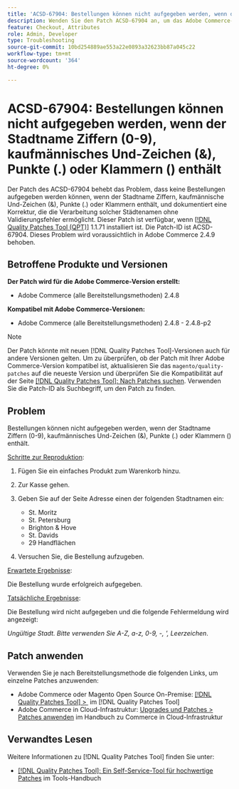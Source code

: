 ```yaml
---
title: 'ACSD-67904: Bestellungen können nicht aufgegeben werden, wenn der Stadtname Ziffern (0-9), kaufmännisches Und-Zeichen (&), Punkte (.) oder Klammern () enthält'
description: Wenden Sie den Patch ACSD-67904 an, um das Adobe Commerce-Problem zu beheben, bei dem der Checkout fehlschlägt, wenn Städtenamen Ziffern (0-9), kaufmännisches Und-Zeichen (&), Punkte (.) oder Klammern () enthalten.
feature: Checkout, Attributes
role: Admin, Developer
type: Troubleshooting
source-git-commit: 10bd254889ae553a22e0893a32623bb87a045c22
workflow-type: tm+mt
source-wordcount: '364'
ht-degree: 0%

---
```



# ACSD-67904: Bestellungen können nicht aufgegeben werden, wenn der Stadtname Ziffern (0-9), kaufmännisches Und-Zeichen (&amp;), Punkte (.) oder Klammern () enthält

Der Patch des ACSD-67904 behebt das Problem, dass keine Bestellungen aufgegeben werden können, wenn der Stadtname Ziffern, kaufmännische Und-Zeichen (&amp;), Punkte (.) oder Klammern enthält, und dokumentiert eine Korrektur, die die Verarbeitung solcher Städtenamen ohne Validierungsfehler ermöglicht. Dieser Patch ist verfügbar, wenn [[!DNL Quality Patches Tool (QPT)]](/help/tools/quality-patches-tool/quality-patches-tool-to-self-serve-quality-patches.md) 1.1.71 installiert ist. Die Patch-ID ist ACSD-67904. Dieses Problem wird voraussichtlich in Adobe Commerce 2.4.9 behoben.

## Betroffene Produkte und Versionen

**Der Patch wird für die Adobe Commerce-Version erstellt:**

* Adobe Commerce (alle Bereitstellungsmethoden) 2.4.8

**Kompatibel mit Adobe Commerce-Versionen:**

* Adobe Commerce (alle Bereitstellungsmethoden) 2.4.8 - 2.4.8-p2

>[!NOTE]
>
>Der Patch könnte mit neuen [!DNL Quality Patches Tool]-Versionen auch für andere Versionen gelten. Um zu überprüfen, ob der Patch mit Ihrer Adobe Commerce-Version kompatibel ist, aktualisieren Sie das `magento/quality-patches` auf die neueste Version und überprüfen Sie die Kompatibilität auf der Seite [[!DNL Quality Patches Tool]: Nach Patches suchen](https://experienceleague.adobe.com/tools/commerce-quality-patches/index.html). Verwenden Sie die Patch-ID als Suchbegriff, um den Patch zu finden.

## Problem

Bestellungen können nicht aufgegeben werden, wenn der Stadtname Ziffern (0-9), kaufmännisches Und-Zeichen (&amp;), Punkte (.) oder Klammern () enthält.

<u>Schritte zur Reproduktion</u>:

1. Fügen Sie ein einfaches Produkt zum Warenkorb hinzu.
1. Zur Kasse gehen.
1. Geben Sie auf der Seite Adresse einen der folgenden Stadtnamen ein:

   * St. Moritz
   * St. Petersburg
   * Brighton &amp; Hove
   * St. Davids
   * 29 Handflächen

1. Versuchen Sie, die Bestellung aufzugeben.


<u>Erwartete Ergebnisse</u>:

Die Bestellung wurde erfolgreich aufgegeben.

<u>Tatsächliche Ergebnisse</u>:

Die Bestellung wird nicht aufgegeben und die folgende Fehlermeldung wird angezeigt:

*Ungültige Stadt. Bitte verwenden Sie A-Z, a-z, 0-9, -, &#39;, Leerzeichen*.


## Patch anwenden

Verwenden Sie je nach Bereitstellungsmethode die folgenden Links, um einzelne Patches anzuwenden:

* Adobe Commerce oder Magento Open Source On-Premise: [[!DNL Quality Patches Tool] > &#x200B;](/help/tools/quality-patches-tool/usage.md) im [!DNL Quality Patches Tool]
* Adobe Commerce in Cloud-Infrastruktur: [Upgrades und Patches > Patches anwenden](https://experienceleague.adobe.com/docs/commerce-cloud-service/user-guide/develop/upgrade/apply-patches.html) im Handbuch zu Commerce in Cloud-Infrastruktur

## Verwandtes Lesen

Weitere Informationen zu [!DNL Quality Patches Tool] finden Sie unter:

* [[!DNL Quality Patches Tool]: Ein Self-Service-Tool für hochwertige Patches](/help/tools/quality-patches-tool/quality-patches-tool-to-self-serve-quality-patches.md) im Tools-Handbuch
